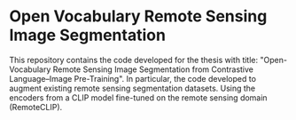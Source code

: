 # Open Vocabulary Remote Sensing Image Segmentation

This repository contains the code developed for the thesis with title: "Open-Vocabulary Remote Sensing Image Segmentation from Contrastive Language–Image Pre-Training". In particular, the code developed to augment existing remote sensing segmentation datasets. Using the encoders from a CLIP model fine-tuned on the remote sensing domain (RemoteCLIP).
